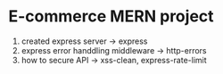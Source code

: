 # E-commerce MERN project

1. created express server -> express
2. express error handdling middleware -> http-errors
3. how to secure API -> xss-clean, express-rate-limit
